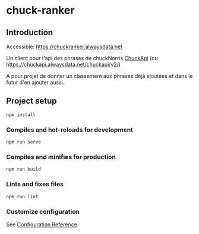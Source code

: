# chuck-ranker

## Introduction

Accessible: https://chuckranker.alwaysdata.net

Un client pour l'api des phrases de chuckNorris <a href="https://github.com/titoutan/ChuckApi">ChuckApi</a> (ou https://chuckapi.alwaysdata.net/chuckapi/v2/)

A pour projet de donner un classement aux phrases déjà ajoutées et dans le futur d'en ajouter aussi.

## Project setup
```
npm install
```

### Compiles and hot-reloads for development
```
npm run serve
```

### Compiles and minifies for production
```
npm run build
```

### Lints and fixes files
```
npm run lint
```

### Customize configuration
See [Configuration Reference](https://cli.vuejs.org/config/).

